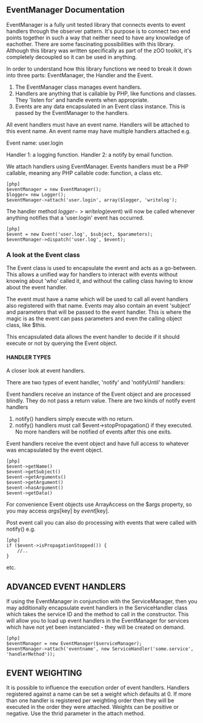 EventManager Documentation
--------------------------

EventManager is a fully unit tested library that connects events to event handlers through the observer pattern.  It's purpose is to connect two end points together in such a way that neither need to have any knowledge of eachother.  There are some fascinating possibilities with this library.  Although this library was written specifically as part of the zOO toolkit, it's completely decoupled so it can be used in anything.

In order to understand how this library functions we need to break it down into three parts: EventManager, the Handler and the Event.

1. The EventManager class manages event handlers.
2. Handlers are anything that is callable by PHP, like functions and classes.  They 'listen for' and handle events when appropriate.
3. Events are any data encapsulated in an Event class instance.  This is passed by the EventManager to the handlers.

All event handlers must have an event name.  Handlers will be attached to this event name.  An event name may have multiple handlers attached e.g.

Event name: user.login

Handler 1: a logging function.
Handler 2: a notify by email function.

We attach handlers using EventManager.  Events handlers must be a PHP callable, meaning any PHP callable code: function, a class etc.

    [php]
    $eventManager = new EventManager();
    $logger= new Logger();
    $eventManager->attach('user.login', array($logger, 'writelog');

The handler method $logger->writelog($event) will now be called whenever anything notifies that a 'user.login' event has occurred.

    [php]
    $event = new Event('user.log', $subject, $parameters);
    $eventManager->dispatch('user.log', $event);

### A look at the Event class

The Event class is used to encapsulate the event and acts as a go-between.  This allows a unified way for handlers to interact with events without knowing about 'who' called it, and without the calling class having to know about the event handler.

The event must have a name which will be used to call all event handlers also registered with that name.  Events may also contain an event 'subject' and parameters that will be passed to the event handler.  This is where the magic is as the event can pass parameters and even the calling object class, like $this.

This encapsulated data allows the event handler to decide if it should execute or not by querying the Event object.

#### HANDLER TYPES
A closer look at event handlers.

There are two types of event handler, 'notify' and 'notifyUntil' handlers:

Event handlers receive an instance of the Event object and are processed blindly. They do not pass a return value.  There are two kinds of notify event handlers
1. notify() handlers simply execute with no return.
2. notify() handlers must call $event->stopPropagation() if they executed.  No more handlers will be notified of events after this one exits.

Event handlers receive the event object and have full access to whatever was encapsulated by the event object.

    [php]
    $event->getName()
    $event->getSubject()
    $event->getArguments()
    $event->getArgument()
    $event->hasArgument()
    $event->getData()

For convenience Event objects use ArrayAccess on the $args property, so you may access $args[$key] by $event[$key].

Post event call you can also do processing with events that were called with notify() e.g.

    [php]
    if ($event->isPropagationStopped()) {
        //..
    }

etc.

## ADVANCED EVENT HANDLERS

If using the EventManager in conjunction with the ServiceManager, then you may additionally encapsulate event handlers in the ServiceHandler class which takes the service ID and the method to call in the constructor.  This will allow you to load up event handlers in the EventManager for services which have not yet been instanciated - they will be created on demand.

    [php]
    $eventManager = new EventManager($serviceManager);
    $eventManager->attach('eventname', new ServiceHandler('some.service', 'handlerMethod'));

## EVENT WEIGHTING

It is possible to influence the execution order of event handlers.
Handlers registered against a name can be set a weight which defaults at 0. If
more than one handler is registered per weighting order then they will be executed
in the order they were attached.  Weights can be positive or negative.  Use the
thrid parameter in the attach method.
